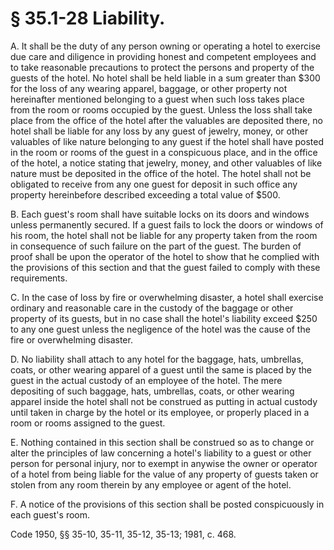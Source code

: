 # § 35.1-28 Liability.

<p>A. It shall be the duty of any person owning or operating a hotel to exercise due care and diligence in providing honest and competent employees and to take reasonable precautions to protect the persons and property of the guests of the hotel. No hotel shall be held liable in a sum greater than $300 for the loss of any wearing apparel, baggage, or other property not hereinafter mentioned belonging to a guest when such loss takes place from the room or rooms occupied by the guest. Unless the loss shall take place from the office of the hotel after the valuables are deposited there, no hotel shall be liable for any loss by any guest of jewelry, money, or other valuables of like nature belonging to any guest if the hotel shall have posted in the room or rooms of the guest in a conspicuous place, and in the office of the hotel, a notice stating that jewelry, money, and other valuables of like nature must be deposited in the office of the hotel. The hotel shall not be obligated to receive from any one guest for deposit in such office any property hereinbefore described exceeding a total value of $500.</p><p>B. Each guest's room shall have suitable locks on its doors and windows unless permanently secured. If a guest fails to lock the doors or windows of his room, the hotel shall not be liable for any property taken from the room in consequence of such failure on the part of the guest. The burden of proof shall be upon the operator of the hotel to show that he complied with the provisions of this section and that the guest failed to comply with these requirements.</p><p>C. In the case of loss by fire or overwhelming disaster, a hotel shall exercise ordinary and reasonable care in the custody of the baggage or other property of its guests, but in no case shall the hotel's liability exceed $250 to any one guest unless the negligence of the hotel was the cause of the fire or overwhelming disaster.</p><p>D. No liability shall attach to any hotel for the baggage, hats, umbrellas, coats, or other wearing apparel of a guest until the same is placed by the guest in the actual custody of an employee of the hotel. The mere depositing of such baggage, hats, umbrellas, coats, or other wearing apparel inside the hotel shall not be construed as putting in actual custody until taken in charge by the hotel or its employee, or properly placed in a room or rooms assigned to the guest.</p><p>E. Nothing contained in this section shall be construed so as to change or alter the principles of law concerning a hotel's liability to a guest or other person for personal injury, nor to exempt in anywise the owner or operator of a hotel from being liable for the value of any property of guests taken or stolen from any room therein by any employee or agent of the hotel.</p><p>F. A notice of the provisions of this section shall be posted conspicuously in each guest's room.</p><p>Code 1950, §§ 35-10, 35-11, 35-12, 35-13; 1981, c. 468.</p>